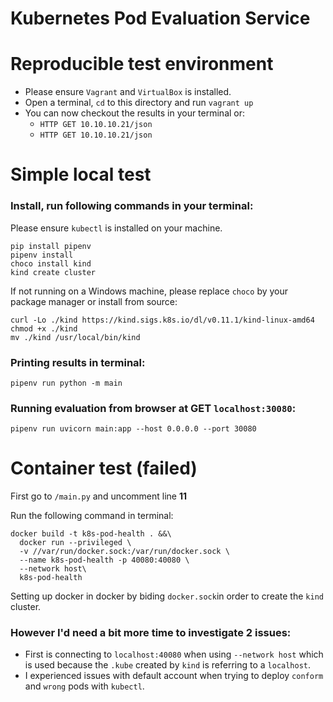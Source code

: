# Kubernetes Pod Evaluation Service

# Reproducible test environment
- Please ensure ``Vagrant`` and ``VirtualBox`` is installed.
- Open a terminal, ``cd`` to this directory and run ``vagrant up``
- You can now checkout the results in your terminal or:
  - `HTTP GET 10.10.10.21/json`
  - `HTTP GET 10.10.10.21/json`

# Simple local test

### Install, run following commands in your terminal:
Please ensure ``kubectl`` is installed on your machine.
```shell
pip install pipenv
pipenv install
choco install kind
kind create cluster
```

If not running on a Windows machine, please replace ``choco`` by your package manager or install from source:
```shell
curl -Lo ./kind https://kind.sigs.k8s.io/dl/v0.11.1/kind-linux-amd64
chmod +x ./kind
mv ./kind /usr/local/bin/kind
```

### Printing results in terminal:
```shell
pipenv run python -m main
```

### Running evaluation from browser at GET ``localhost:30080``:
```shell
pipenv run uvicorn main:app --host 0.0.0.0 --port 30080
```

# Container test (failed)

First go to ``/main.py`` and uncomment line **11**

Run the following command in terminal:
```shell
docker build -t k8s-pod-health . &&\
  docker run --privileged \
  -v //var/run/docker.sock:/var/run/docker.sock \
  --name k8s-pod-health -p 40080:40080 \
  --network host\
  k8s-pod-health
```

Setting up docker in docker by biding ``docker.sock``in order to create
the `kind` cluster.

### However I'd need a bit more time to investigate 2 issues:
- First is connecting to ``localhost:40080`` when using ``--network host`` 
which is used because the ``.kube`` created by ``kind`` is referring to a ``localhost``.
- I experienced issues with default account when trying to deploy ``conform`` and ``wrong`` pods with ``kubectl``. 
